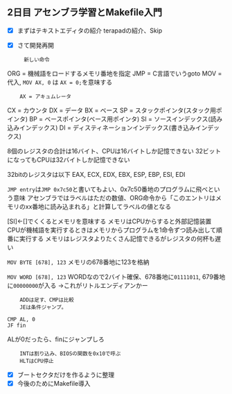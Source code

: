 
## 2日目 アセンブラ学習とMakefile入門

- [x] まずはテキストエディタの紹介
        terapadの紹介、Skip

- [x] さて開発再開

        新しい命令
ORG = 機械語をロードするメモリ番地を指定
JMP = C言語でいうgoto
MOV = 代入, `MOV AX, 0` は `AX = 0;`を意味する

        AX = アキュムレータ
CX = カウンタ
DX = データ
BX = ベース
SP = スタックポインタ(スタック用ポインタ)
BP = ベースポインタ(ベース用ポインタ)
SI = ソースインデックス(読み込みインデックス)
DI = ディスティネーションインデックス(書き込みインデックス)

8個のレジスタの合計は16バイト、CPUは16バイトしか記憶できない
32ビットになってもCPUは32バイトしか記憶できない

32bitのレジスタは以下
EAX, ECX, EDX, EBX, ESP, EBP, ESI, EDI

`JMP entry`は`JMP 0x7c50`と書いてもよい、0x7c50番地のプログラムに飛べという意味
アセンブラではラベルはただの数値、ORG命令から「このエントリはメモリのxx番地に読み込まれる」と計算してラベルの値となる

[SI]←[]でくくるとメモリを意味する
        メモリはCPUからすると外部記憶装置
CPUが機械語を実行するときはメモリからプログラムを1命令ずつ読み出して順番に実行する
        メモリはレジスタよりたくさん記憶できるがレジスタの何杯も遅い

`MOV BYTE [678], 123`
メモリの678番地に123を格納

`MOV WORD [678], 123`
WORDなので2バイト確保、678番地に`01111011`, 679番地に`00000000`が入る
→これがリトルエンディアンかー

        ADDは足す、CMPは比較
        JEは条件ジャンプ。

```
CMP AL, 0
JF fin
```

ALが0だったら、finにジャンプしろ

        INTは割り込み、BIOSの関数を0x10で呼ぶ
        HLTはCPU停止

- [x] ブートセクタだけを作るように整理
- [x] 今後のためにMakefile導入